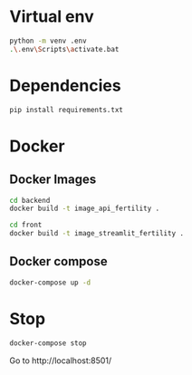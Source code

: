 # Virtual env

```sh
python -m venv .env
.\.env\Scripts\activate.bat
```

# Dependencies

```sh
pip install requirements.txt
```

# Docker 

## Docker Images

```sh
cd backend
docker build -t image_api_fertility .
```

```sh
cd front
docker build -t image_streamlit_fertility .
```

## Docker compose 

```sh
docker-compose up -d
```

# Stop
```sh
docker-compose stop
```

Go to http://localhost:8501/
